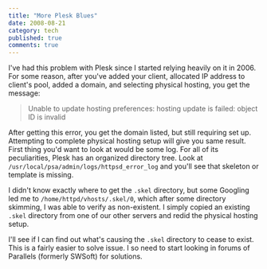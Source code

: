 ```yaml
---
title: "More Plesk Blues"
date: 2008-08-21
category: tech
published: true
comments: true
---
```


I've had this problem with Plesk since I started relying heavily on it in 2006. For some reason, after you've added your client, allocated IP address to client's pool, added a domain, and selecting physical hosting, you get the message:
> Unable to update hosting preferences: hosting update is failed: object ID is invalid

After getting this error, you get the domain listed, but still requiring set up. Attempting to complete physical hosting setup will give you same result. First thing you'd want to look at would be some log.  For all of its peculiarities, Plesk has an organized directory tree.  Look at `/usr/local/psa/admin/logs/httpsd_error_log` and you'll see that skeleton or template is missing.

I didn't know exactly where to get the `.skel` directory, but some Googling led me to `/home/httpd/vhosts/.skel/0`, which after some directory skimming, I was able to verify as non-existent.  I simply copied an existing `.skel` directory from one of our other servers and redid the physical hosting setup.

I'll see if I can find out what's causing the `.skel` directory to cease to exist. This is a fairly easier to solve issue. I so need to start looking in forums of Parallels (formerly SWSoft) for solutions.